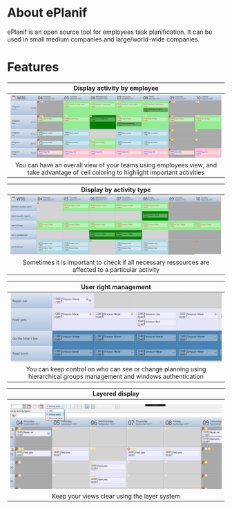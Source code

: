 # About ePlanif
ePlanif is an open source tool for employees task planification. It can be used in small medium companies and large/world-wide companies.

# Features

|       Display activity by employee       |
| :--------------------------------------: |
| ![Display activity by employee](Images/readme1.png) |
| You can have an overall view of your teams using employees view, and take advantage of cell coloring to highlight important activities |

|         Display by activity type         |
| :--------------------------------------: |
| ![Display by activity type](Images/readme2.png) |
| Sometimes it is important to check if all necessary ressources are affected to a particular activity |

|          User right management           |
| :--------------------------------------: |
| ![User right management](Images/readme3.png)  |
| You can keep control on who can see or change planning using hierarchical groups management and windows authentication |

|             Layered display              |
| :--------------------------------------: |
|    ![Layered display](Images/readme4.png)     |
| Keep your views clear using the layer system |

